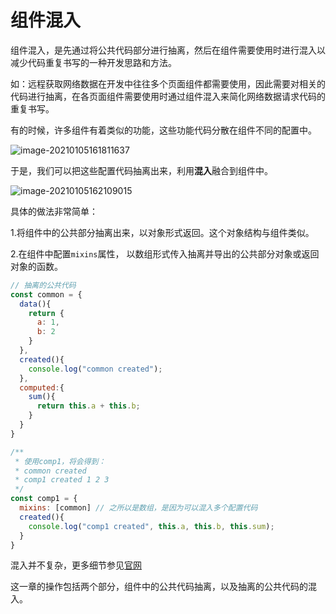 # 组件混入

组件混入，是先通过将公共代码部分进行抽离，然后在组件需要使用时进行混入以减少代码重复书写的一种开发思路和方法。

 如：远程获取网络数据在开发中往往多个页面组件都需要使用，因此需要对相关的代码进行抽离，在各页面组件需要使用时通过组件混入来简化网络数据请求代码的重复书写。

有的时候，许多组件有着类似的功能，这些功能代码分散在组件不同的配置中。

![image-20210105161811637](http://mdrs.yuanjin.tech/img/20210105161811.png)

于是，我们可以把这些配置代码抽离出来，利用**混入**融合到组件中。

![image-20210105162109015](http://mdrs.yuanjin.tech/img/20210105162109.png)

具体的做法非常简单：

1.将组件中的公共部分抽离出来，以对象形式返回。这个对象结构与组件类似。

2.在组件中配置`mixins`属性，	以数组形式传入抽离并导出的公共部分对象或返回对象的函数。

```js
// 抽离的公共代码
const common = {
  data(){
    return {
      a: 1,
      b: 2
    }
  },
  created(){
    console.log("common created");
  },
  computed:{
    sum(){
      return this.a + this.b;
    }
  }
}

/**
 * 使用comp1，将会得到：
 * common created
 * comp1 created 1 2 3
 */
const comp1 = {
  mixins: [common] // 之所以是数组，是因为可以混入多个配置代码
  created(){
    console.log("comp1 created", this.a, this.b, this.sum);
  }
}
```

混入并不复杂，更多细节参见[官网](https://cn.vuejs.org/v2/guide/mixins.html)

这一章的操作包括两个部分，组件中的公共代码抽离，以及抽离的公共代码的混入。